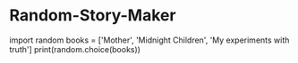# Random-Story-Maker
import random
books = ['Mother', 'Midnight Children', 'My experiments with truth']
print(random.choice(books))

